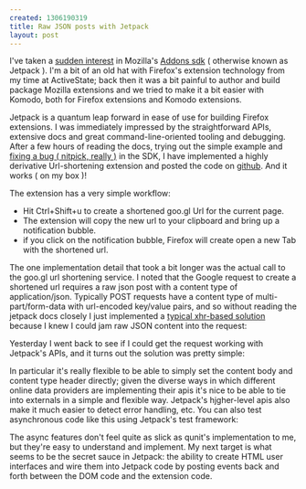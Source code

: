 ```yaml
--- 
created: 1306190319
title: Raw JSON posts with Jetpack
layout: post
---
```

I've taken a <a href="http://goo.gl/pBdoY">sudden interest</a> in Mozilla's <a href="https://github.com/mozilla/addon-sdk">Addons sdk</a> ( otherwise known as Jetpack ). I'm a bit of an old hat with Firefox's extension technology from my time at ActiveState; back then it was a bit painful to author and build package Mozilla extensions and we tried to make it a bit easier with Komodo, both for Firefox extensions and Komodo extensions. 

Jetpack is a quantum leap forward in ease of use for building Firefox extensions. I was immediately impressed by the straightforward APIs, extensive docs and great command-line-oriented tooling and debugging. After a few hours of reading the docs, trying out the simple example and <a href="https://bugzilla.mozilla.org/show_bug.cgi?id=658165">fixing a bug ( nitpick, really )</a> in the SDK, I have implemented a highly derivative Url-shortening extension and posted the code on <a href="https://github.com/canuckistani/Goo.gl-Jetpack-extension">github</a>. And it works ( on my box )!

The extension has a very simple workflow:

* Hit Ctrl+Shift+u to create a shortened goo.gl Url for the current page.
* The extension will copy the new url to your clipboard and bring up a notification bubble. 
* if you click on the notification bubble, Firefox will create open a new Tab with the shortened url.

The one implementation detail that took a bit longer was the actual call to the goo.gl url shortening service. I noted that the Google request to create a shortened url requires a raw json post with a content type of application/json. Typically POST requests have a content type of multi-part/form-data with url-encoded key/value pairs, and so without reading the jetpack docs closely I just implemented a <a href="http://goo.gl/XobBw">typical xhr-based solution</a> because I knew I could jam raw JSON content into the request:

<script src="https://gist.github.com/987815.js?file=xhr.js"></script>

Yesterday I went back to see if I could get the request working with Jetpack's APIs, and it turns out the solution was pretty simple:

<script src="https://gist.github.com/987823.js?file=jetpack_json_post.js"></script>

In particular it's really flexible to be able to simply set the content body and content type header directly; given the diverse ways in which different online data providers are implementing their apis it's nice to be able to tie into externals in a simple and flexible way. Jetpack's hjgher-level apis also make it much easier to detect error handling, etc. You can also test asynchronous code like this using Jetpack's test framework:

<script src="https://gist.github.com/987852.js?file=jetpack-async-test.js"></script>

The async features don't feel quite as slick as qunit's implementation to me, but they're easy to understand and implement. My next target is what seems to be the secret sauce in Jetpack: the ability to create HTML user interfaces and wire them into Jetpack code by posting events back and forth between the DOM code and the extension code.
